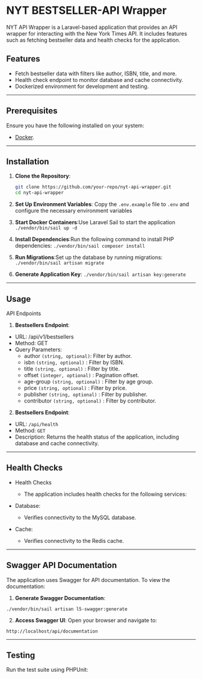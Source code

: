 # NYT BESTSELLER-API Wrapper
NYT API Wrapper is a Laravel-based application that provides an API wrapper for interacting with the New York Times API. It includes features such as fetching bestseller data and health checks for the application.

## Features

- Fetch bestseller data with filters like author, ISBN, title, and more.
- Health check endpoint to monitor database and cache connectivity.
- Dockerized environment for development and testing.
-----
## Prerequisites

Ensure you have the following installed on your system:
- [Docker](https://www.docker.com/).

-----

## Installation

1. **Clone the Repository**:
   ```bash
   git clone https://github.com/your-repo/nyt-api-wrapper.git
   cd nyt-api-wrapper

2. **Set Up Environment Variables**: Copy the `.env.example` file to `.env` and configure the necessary environment variables

3. **Start Docker Containers**:Use Laravel Sail to start the application ` ./vendor/bin/sail up -d `

4. **Install Dependencies**:Run the following command to install PHP dependencies: ` ./vendor/bin/sail composer install `

5. **Run Migrations**:Set up the database by running migrations: ` ./vendor/bin/sail artisan migrate `

6. **Generate Application Key**: ` ./vendor/bin/sail artisan key:generate `

-----

## Usage
API Endpoints

1. **Bestsellers Endpoint**:
- URL: /api/v1/bestsellers
- Method: GET
- Query Parameters:
    - author ` (string, optional) `: Filter by author.
    - isbn ` (string, optional) ` : Filter by ISBN.
    - title ` (string, optional) ` : Filter by title.
    - offset ` (integer, optional) ` : Pagination offset.
    - age-group ` (string, optional) ` : Filter by age group.
    - price ` (string, optional) ` : Filter by price.
    - publisher ` (string, optional) ` : Filter by publisher.
    - contributor ` (string, optional) ` : Filter by contributor.

2. **Bestsellers Endpoint**:
- URL: ` /api/health `
- Method: ` GET `
- Description: Returns the health status of the application, including database and cache connectivity.

-----

## Health Checks
- Health Checks
    - The application includes health checks for the following services:

- Database:
    - Verifies connectivity to the MySQL database.

- Cache:
    - Verifies connectivity to the Redis cache.

-----

## Swagger API Documentation
The application uses Swagger for API documentation. To view the documentation:

1. **Generate Swagger Documentation**:

` ./vendor/bin/sail artisan l5-swagger:generate `

2. **Access Swagger UI**: Open your browser and navigate to: 

` http://localhost/api/documentation `

-----

## Testing
Run the test suite using PHPUnit:


